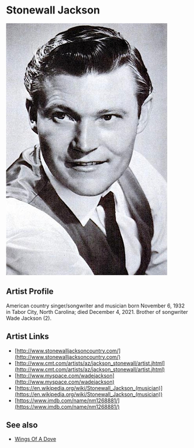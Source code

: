 # Stonewall Jackson

![](../../assets/artists/Stonewall_Jackson.png)

## Artist Profile

American country singer/songwriter and musician born November 6, 1932 in Tabor City, North Carolina; died December 4, 2021. Brother of songwriter Wade Jackson (2).

## Artist Links

- [http://www.stonewalljacksoncountry.com/](http://www.stonewalljacksoncountry.com/)
- [http://www.cmt.com/artists/az/jackson_stonewall/artist.jhtml](http://www.cmt.com/artists/az/jackson_stonewall/artist.jhtml)
- [http://www.myspace.com/wadejackson](http://www.myspace.com/wadejackson)
- [https://en.wikipedia.org/wiki/Stonewall_Jackson_(musician)](https://en.wikipedia.org/wiki/Stonewall_Jackson_(musician))
- [https://www.imdb.com/name/nm1268881/](https://www.imdb.com/name/nm1268881/)


## See also

- [Wings Of A Dove](Wings_Of_A_Dove.md)
